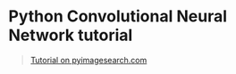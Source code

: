# Python Convolutional Neural Network tutorial

> [Tutorial on pyimagesearch.com](https://www.pyimagesearch.com/2018/04/09/how-to-quickly-build-a-deep-learning-image-dataset/)

